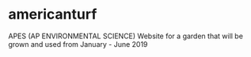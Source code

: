 # americanturf
APES (AP ENVIRONMENTAL SCIENCE)
Website for a garden that will be grown and used from January - June 2019
